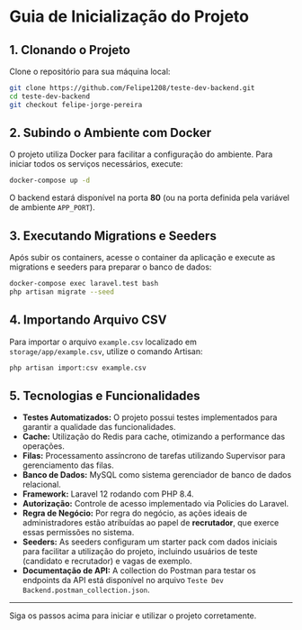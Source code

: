 # Guia de Inicialização do Projeto

## 1. Clonando o Projeto

Clone o repositório para sua máquina local:

```bash
git clone https://github.com/Felipe1208/teste-dev-backend.git
cd teste-dev-backend
git checkout felipe-jorge-pereira
```

## 2. Subindo o Ambiente com Docker

O projeto utiliza Docker para facilitar a configuração do ambiente. Para iniciar todos os serviços necessários, execute:

```bash
docker-compose up -d
```

O backend estará disponível na porta **80** (ou na porta definida pela variável de ambiente `APP_PORT`).

## 3. Executando Migrations e Seeders

Após subir os containers, acesse o container da aplicação e execute as migrations e seeders para preparar o banco de dados:

```bash
docker-compose exec laravel.test bash
php artisan migrate --seed
```

## 4. Importando Arquivo CSV

Para importar o arquivo `example.csv` localizado em `storage/app/example.csv`, utilize o comando Artisan:

```bash
php artisan import:csv example.csv
```

## 5. Tecnologias e Funcionalidades

- **Testes Automatizados:** O projeto possui testes implementados para garantir a qualidade das funcionalidades.
- **Cache:** Utilização do Redis para cache, otimizando a performance das operações.
- **Filas:** Processamento assíncrono de tarefas utilizando Supervisor para gerenciamento das filas.
- **Banco de Dados:** MySQL como sistema gerenciador de banco de dados relacional.
- **Framework:** Laravel 12 rodando com PHP 8.4.
- **Autorização:** Controle de acesso implementado via Policies do Laravel.
- **Regra de Negócio:** Por regra do negócio, as ações ideais de administradores estão atribuídas ao papel de **recrutador**, que exerce essas permissões no sistema.
- **Seeders:** As seeders configuram um starter pack com dados iniciais para facilitar a utilização do projeto, incluindo usuários de teste (candidato e recrutador) e vagas de exemplo.
- **Documentação de API:** A collection do Postman para testar os endpoints da API está disponível no arquivo `Teste Dev Backend.postman_collection.json`.

---

Siga os passos acima para iniciar e utilizar o projeto corretamente.
